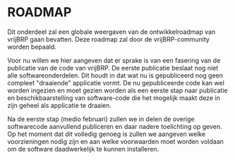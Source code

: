 # ROADMAP

Dit onderdeel zal een globale weergaven van de ontwikkelroadmap van vrijBRP
gaan bevatten. Deze roadmap zal door de vrijBRP-community worden bepaald.

Voor nu willen we hier aangeven dat er sprake is van een fasering van de
publicatie van de code van vrijBRP.
De eerste publicatie beslaat nog niet alle softwareonderdelen. Dit houdt in
dat wat nu is gepubliceerd nog geen compleet "draaiende" applicatie vormt.
De nu gepubliceerde code kan wel worden ingezien en moet gezien worden als
een eerste stap naar publicatie en beschikbaarstelling van software-code die
het mogelijk maakt deze in zijn geheel als applicatie te draaien.

Na de eerste stap (medio februari) zullen we in delen de overige softwarecode
aanvullend publiceren en daar nadere toelichting op geven.
Op het moment dat dit volledig genoeg is zullen we aangeven welke voorzieningen
nodig zijn en aan welke voorwaarden moet worden voldaan om de software
daadwerkelijk te kunnen installeren.
